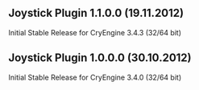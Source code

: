 Joystick Plugin 1.1.0.0 (19.11.2012)
---------------------------
Initial Stable Release for CryEngine 3.4.3 (32/64 bit)

Joystick Plugin 1.0.0.0 (30.10.2012)
---------------------------
Initial Stable Release for CryEngine 3.4.0 (32/64 bit)
